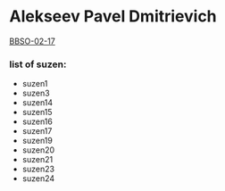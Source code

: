 <h1> Alekseev Pavel Dmitrievich </h1>
<u> BBSO-02-17 </u>
<h3> list of suzen: </h3>
<ul> 
<li> suzen1 </li>
<li> suzen3 </li>
<li> suzen14 </li>
<li> suzen15 </li>
<li> suzen16 </li>
<li> suzen17 </li>
<li> suzen19 </li>
<li> suzen20 </li>
<li> suzen21 </li>
<li> suzen23 </li>
<li> suzen24 </li>

